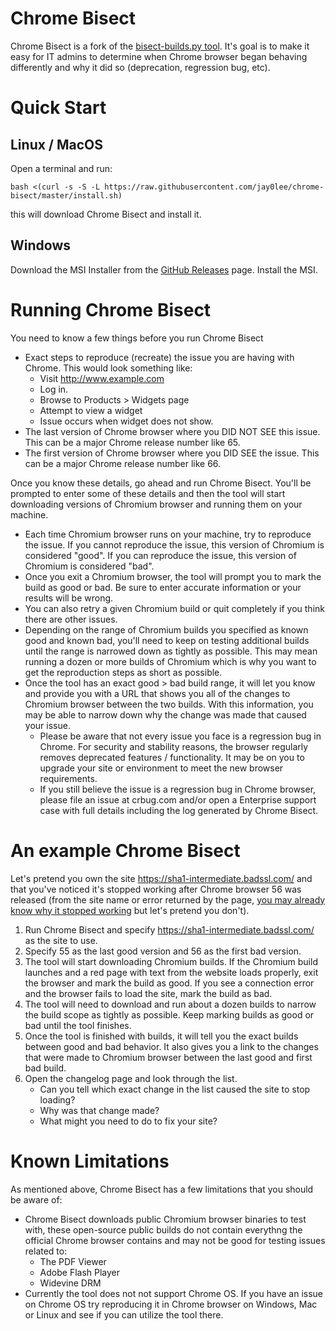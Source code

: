 # Chrome Bisect
Chrome Bisect is a fork of the [bisect-builds.py tool](https://www.chromium.org/developers/bisect-builds-py). It's goal is to make it easy for IT admins to determine when Chrome browser began behaving differently and why it did so (deprecation, regression bug, etc).

# Quick Start
## Linux / MacOS
Open a terminal and run:
```
bash <(curl -s -S -L https://raw.githubusercontent.com/jay0lee/chrome-bisect/master/install.sh)
```
this will download Chrome Bisect and install it.
## Windows
Download the MSI Installer from the [GitHub Releases](https://github.com/jay0lee/chrome-bisect/releases) page. Install the MSI.

# Running Chrome Bisect
You need to know a few things before you run Chrome Bisect
* Exact steps to reproduce (recreate) the issue you are having with Chrome. This would look something like:
  * Visit http://www.example.com
  * Log in.
  * Browse to Products > Widgets page
  * Attempt to view a widget
  * Issue occurs when widget does not show.
* The last version of Chrome browser where you DID NOT SEE this issue. This can be a major Chrome release number like 65.
* The first version of Chrome browser where you DID SEE the issue. This can be a major Chrome release number like 66.

Once you know these details, go ahead and run Chrome Bisect. You'll be prompted to enter some of these details and then the tool will start downloading versions of Chromium browser and running them on your machine.
* Each time Chromium browser runs on your machine, try to reproduce the issue. If you cannot reproduce the issue, this version of Chromium is considered "good". If you can reproduce the issue, this version of Chromium is considered "bad".
* Once you exit a Chromium browser, the tool will prompt you to mark the build as good or bad. Be sure to enter accurate information or your results will be wrong.
* You can also retry a given Chromium build or quit completely if you think there are other issues.
* Depending on the range of Chromium builds you specified as known good and known bad, you'll need to keep on testing additional builds until the range is narrowed down as tightly as possible. This may mean running a dozen or more builds of Chromium which is why you want to get the reproduction steps as short as possible.
* Once the tool has an exact good > bad build range, it will let you know and provide you with a URL that shows you all of the changes to Chromium browser between the two builds. With this information, you may be able to narrow down why the change was made that caused your issue.
  * Please be aware that not every issue you face is a regression bug in Chrome. For security and stability reasons, the browser regularly removes deprecated features / functionality. It may be on you to upgrade your site or environment to meet the new browser requirements.
  * If you still believe the issue is a regression bug in Chrome browser, please file an issue at crbug.com and/or open a Enterprise support case with full details including the log generated by Chrome Bisect.
  
 # An example Chrome Bisect
 Let's pretend you own the site https://sha1-intermediate.badssl.com/ and that you've noticed it's stopped working after Chrome browser 56 was released (from the site name or error returned by the page, [you may already know why it stopped working](https://security.googleblog.com/2016/11/sha-1-certificates-in-chrome.html) but let's pretend you don't).
  1. Run Chrome Bisect and specify https://sha1-intermediate.badssl.com/ as the site to use.
  1. Specify 55 as the last good version and 56 as the first bad version.
  1. The tool will start downloading Chromium builds. If the Chromium build launches and a red page with text from the website loads properly, exit the browser and mark the build as good. If you see a connection error and the browser fails to load the site, mark the build as bad.
  1. The tool will need to download and run about a dozen builds to narrow the build scope as tightly as possible. Keep marking builds as good or bad until the tool finishes.
  1. Once the tool is finished with builds, it will tell you the exact builds between good and bad behavior. It also gives you a link to the changes that were made to Chromium browser between the last good and first bad build.
  1. Open the changelog page and look through the list.
      * Can you tell which exact change in the list caused the site to stop loading?
      * Why was that change made?
      * What might you need to do to fix your site?

# Known Limitations
As mentioned above, Chrome Bisect has a few limitations that you should be aware of:
* Chrome Bisect downloads public Chromium browser binaries to test with, these open-source public builds do not contain everythng the official Chrome browser contains and may not be good for testing issues related to:
     * The PDF Viewer
     * Adobe Flash Player
     * Widevine DRM
* Currently the tool does not not support Chrome OS. If you have an issue on Chrome OS try reproducing it in Chrome browser on Windows, Mac or Linux and see if you can utilize the tool there.
